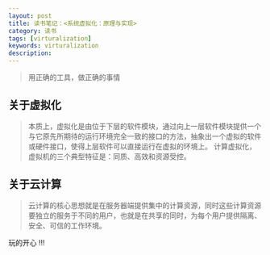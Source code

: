 ```yaml
---
layout: post
title: 读书笔记：<系统虚拟化：原理与实现>
category: 读书
tags: [virturalization]
keywords: virturalization
description: 
---
```


> 用正确的工具，做正确的事情

## 关于虚拟化

> 本质上，虚拟化是由位于下层的软件模块，通过向上一层软件模块提供一个与它原先所期待的运行环境完全一致的接口的方法，抽象出一个虚拟的软件或硬件接口，使得上层软件可以直接运行在虚拟的环境上。
> 计算虚拟化，虚拟机的三个典型特征是：同质、高效和资源受控。

## 关于云计算

> 云计算的核心思想就是在服务器端提供集中的计算资源，同时这些计算资源要独立的服务于不同的用户，也就是在共享的同时，为每个用户提供隔离、安全、可信的工作环境。






玩的开心 !!!
